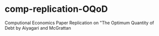 # comp-replication-OQoD
Computional Economics Paper Replication on "The Optimum Quantity of Debt by Aiyagari and McGrattan
